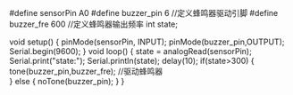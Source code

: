 #define  sensorPin  A0
#define buzzer_pin 6 //定义蜂鸣器驱动引脚
#define buzzer_fre 600 //定义蜂鸣器输出频率
int state;

void setup()
{
  pinMode(sensorPin, INPUT);
  pinMode(buzzer_pin,OUTPUT);
  Serial.begin(9600);
}
void loop()
{
  state = analogRead(sensorPin);
  Serial.print("state:");
  Serial.println(state);
  delay(10);
  if(state>300)
  { tone(buzzer_pin,buzzer_fre);    //驱动蜂鸣器   
  }
  else
  {
    noTone(buzzer_pin);
  }
  }
